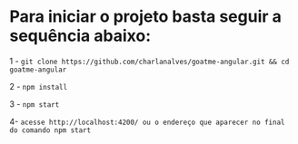 # Para iniciar o projeto basta seguir a sequência abaixo:
1 - `git clone https://github.com/charlanalves/goatme-angular.git && cd goatme-angular`

2 - `npm install`

3 - `npm start`

4- `acesse http://localhost:4200/ ou o endereço que aparecer no final do comando npm start`
